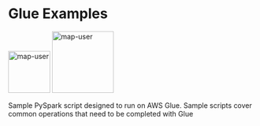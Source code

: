 # Glue Examples

<img width="85" alt="map-user" src="https://img.shields.io/badge/views-1031-green"> <img width="125" alt="map-user" src="https://img.shields.io/badge/unique visits-227-green">

Sample PySpark script designed to run on AWS Glue. Sample scripts cover common operations that need to be completed with Glue
